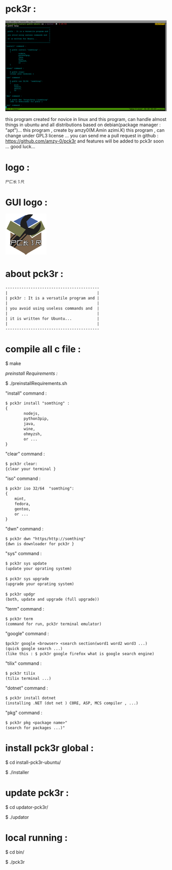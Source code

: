 



# pck3r :

![Screenshot](screenshot/pck3r.png)

this program created for novice in linux   and this program, can handle almost things in ubuntu and all distributions  based on  debian(package manager : "apt")...
this program , create by amzy0(M.Amin azimi.K) this program , can change under GPL3 license ...
you can send me a pull request in github : https://github.com/amzy-0/pck3r and features will be added to pck3r soon ...
good luck...

# logo :

    尸⼕长㇌尺

# GUI logo :

![GUI logo](icon/pck3r-logo.png)


# about pck3r :

    -----------------------------------------
    |                                       |
    | pck3r : It is a versatile program and |
    |                                       |
    | you avoid using useless commands and  |
    |                                       |
    | it is written for Ubuntu...           |
    |                                       |
    -----------------------------------------


# compile all c file :

$ make


*preinstall Requirements :*


$ ./preinstallRequirements.sh



"install" command :

    $ pck3r install "somthing" :
    {
            nodejs,
            python3pip,
            java,
            wine,
            ohmyzsh,
            or ...
    }

"clear" command :

    $ pck3r clear:
    {clear your terminal }

"iso" command :

    $ pck3r iso 32/64  "somthing":
    {
        mint,
        fedora,
        gentoo,
        or ...
    }

"dwn" command :

    $ pck3r dwn "https/http://somthing"
    {dwn is downloader for pck3r }

"sys" command :

    $ pck3r sys update
    (update your oprating system)

    $ pck3r sys upgrade
    (upgrade your oprating system)

    $ pck3r updgr
    (both, update and upgrade (full upgrade))

"term" command :

    $ pck3r term
    (command for run, pck3r terminal emulator)

"google" command :


    $pck3r google <browser> <search section(word1 word2 word3 ...)
    (quick google search ...)
    (like this : $ pck3r google firefox what is google search engine)

"tilix" command :


    $ pck3r tilix
    (tilix terminal ...)


"dotnet" command : 

    $ pck3r install dotnet
    (installing .NET (dot net ) C0RE, ASP, MCS compiler , ...)    


"pkg" command :


    $ pck3r pkg <package name>"
    (search for packages ...)"



# install pck3r  global :


$ cd install-pck3r-ubuntu/

$ ./installer


# update pck3r :


$ cd updator-pck3r/

$ ./updator


# local running :

$ cd bin/

$ ./pck3r <commands>
